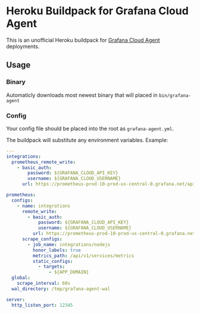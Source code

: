 # Heroku Buildpack for Grafana Cloud Agent

This is an unofficial Heroku buildpack for
[Grafana Cloud Agent](https://github.com/grafana/agent) deployments.

## Usage

### Binary
Automaticly downloads most newest binary that will placed in `bin/grafana-agent`

### Config
Your config file should be placed into the root as `grafana-agent.yml`.

The buildpack will substitute any environment variables. Example:

```yaml
---
integrations:
  prometheus_remote_write:
    - basic_auth:
        password: ${GRAFANA_CLOUD_API_KEY}
        username: ${GRAFANA_CLOUD_USERNAME}
      url: https://prometheus-prod-10-prod-us-central-0.grafana.net/api/prom/push

prometheus:
  configs:
    - name: integrations
      remote_write:
        - basic_auth:
            password: ${GRAFANA_CLOUD_API_KEY}
            username: ${GRAFANA_CLOUD_USERNAME}
          url: https://prometheus-prod-10-prod-us-central-0.grafana.net/api/prom/push
      scrape_configs:
        - job_name: integrations/nodejs
          honor_labels: true
          metrics_path: /api/v1/services/metrics
          static_configs:
            - targets:
                - ${APP_DOMAIN}
  global:
    scrape_interval: 60s
  wal_directory: /tmp/grafana-agent-wal

server:
  http_listen_port: 12345
```

